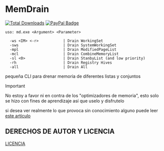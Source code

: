 # MemDrain
[![Total Downloads](https://img.shields.io/github/downloads/LuSlower/MemDrain/total.svg)](https://github.com/LuSlower/MemDrain/releases) [![PayPal Badge](https://img.shields.io/badge/PayPal-003087?logo=paypal&logoColor=fff&style=flat)](https://paypal.me/eldontweaks)

```
uso: md.exe <Argument> <Parameter>

  -ws <IM> <-r>           | Drain WorkingSet
  -sws                    | Drain SystemWorkingSet
  -mpl                    | Drain ModifiedPageList
  -mcl                    | Drain CombineMemoryList
  -sl <0>                 | Drain StanbyList (and low priority)
  -rh                     | Drain Registry Hives
  -all                    | Drain All
```

pequeña CLI para drenar memoria de diferentes listas y conjuntos
> [!IMPORTANT]
> No estoy a favor ni en contra de los "optimizadores de memoria", esto solo se hizo con fines de aprendizaje
 así que uselo y disfrutelo
> 
> si desea ver realmente lo que provoca sin conocimiento alguno puede leer [este artículo](https://www.itprotoday.com/cloud-computing/memory-optimization-hoax)

## DERECHOS DE AUTOR Y LICENCIA
[LICENCIA](LICENSE)
